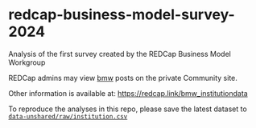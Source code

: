 redcap-business-model-survey-2024
==========

Analysis of the first survey created by the REDCap Business Model Workgroup

REDCap admins may view [bmw](https://redcap.vumc.org/community/index.php?&topic=200834) posts on the private Community site.

Other information is available at:
<https://redcap.link/bmw_institutiondata>

To reproduce the analyses in this repo,
please save the latest dataset to
[`data-unshared/raw/institution.csv`](https://github.com/OuhscBbmc/redcap-business-model-survey-2024/tree/main/data-unshared)
